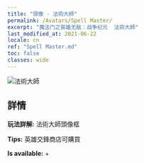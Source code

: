```yaml
---
title: "頭像 - 法術大師"
permalink: /Avatars/Spell Master/
excerpt: "魔法门之英雄无敌：战争纪元  法術大師"
last_modified_at: 2021-06-22
locale: cn
ref: "Spell Master.md"
toc: false
classes: wide
---
```

 ![法術大師](/images/a/avatarFrame_10.png)

## 詳情

 **玩法詳解:** 法術大師頭像框 

 **Tips:** 英雄交鋒商店可購買 

 **Is available:**  + 

